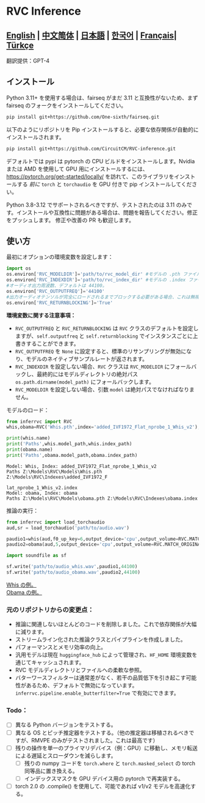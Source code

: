 
# RVC Inference
[**English**](./README.md) | [**中文简体**](./docs/README.ch.md) | [**日本語**](./docs/README.ja.md) | [**한국어**](./docs/README.ko.md) | [**Français**](./docs/README.fr.md)| [**Türkçe**](./docs/README.tr.md)
------
翻訳提供：GPT-4

## インストール
Python 3.11+ を使用する場合は、fairseq がまだ 3.11 と互換性がないため、まず fairseq のフォークをインストールしてください。
```bash
pip install git+https://github.com/One-sixth/fairseq.git
```

以下のようにリポジトリを Pip インストールすると、必要な依存関係が自動的にインストールされます。
```bash
pip install git+https://github.com/CircuitCM/RVC-inference.git
```
デフォルトでは pypi は pytorch の CPU ビルドをインストールします。Nvidia または AMD を使用して GPU 用にインストールするには、https://pytorch.org/get-started/locally/ を訪れて、このライブラリをインストールする _前に_ `torch` と `torchaudio` を GPU 付きで pip インストールしてください。

Python 3.8-3.12 でサポートされるべきですが、テストされたのは 3.11 のみです。インストールや互換性に問題がある場合は、問題を報告してください。修正をプッシュします。
修正や改善の PR も歓迎します。

## 使い方
最初にオプションの環境変数を設定します：
```python
import os
os.environ['RVC_MODELDIR']='path/to/rvc_model_dir' #モデルの .pth ファイルが保存されている場所。
os.environ['RVC_INDEXDIR']='path/to/rvc_index_dir' #モデルの .index ファイルが保存されている場所。
#オーディオ出力周波数、デフォルトは 44100。
os.environ['RVC_OUTPUTFREQ']='44100'
#出力オーディオテンソルが完全にロードされるまでブロックする必要がある場合、これは無視して構いません。しかし、より大きな torch パイプラインで実行したい場合は、False に設定するとパフォーマンスが少し向上します。
os.environ['RVC_RETURNBLOCKING']='True'
```
**環境変数に関する注意事項：**
- `RVC_OUTPUTFREQ` と `RVC_RETURNBLOCKING` は `RVC` クラスのデフォルトを設定しますが、`self.outputfreq` と `self.returnblocking` でインスタンスごとに上書きすることができます。
- `RVC_OUTPUTFREQ` を `None` に設定すると、標準のリサンプリングが無効になり、モデルのネイティブサンプルレートが返されます。
- `RVC_INDEXDIR` を設定しない場合、`RVC` クラスは `RVC_MODELDIR` にフォールバックし、最終的にはモデルディレクトリの絶対パス `os.path.dirname(model_path)` にフォールバックします。
- `RVC_MODELDIR` を設定しない場合、引数 `model` は絶対パスでなければなりません。

モデルのロード：
```python
from inferrvc import RVC
whis,obama=RVC('Whis.pth',index='added_IVF1972_Flat_nprobe_1_Whis_v2'),RVC(model='obama')

print(whis.name)
print('Paths',whis.model_path,whis.index_path)
print(obama.name)
print('Paths',obama.model_path,obama.index_path)
```
```text
Model: Whis, Index: added_IVF1972_Flat_nprobe_1_Whis_v2
Paths Z:\Models\RVC\Models\Whis.pth Z:\Models\RVC\Indexes\added_IVF1972_F

lat_nprobe_1_Whis_v2.index
Model: obama, Index: obama
Paths Z:\Models\RVC\Models\obama.pth Z:\Models\RVC\Indexes\obama.index
```

推論の実行：
```python
from inferrvc import load_torchaudio
aud,sr = load_torchaudio('path/to/audio.wav')

paudio1=whis(aud,f0_up_key=6,output_device='cpu',output_volume=RVC.MATCH_ORIGINAL,index_rate=.75)
paudio2=obama(aud,5,output_device='cpu',output_volume=RVC.MATCH_ORIGINAL,index_rate=.9)

import soundfile as sf

sf.write('path/to/audio_whis.wav',paudio1,44100)
sf.write('path/to/audio_obama.wav',paudio2,44100)
```
[Whis の例。](./docs/audio_whis.wav)  
[Obama の例。](./docs/audio_obama.wav)

### 元のリポジトリからの変更点：
 - 推論に関連しないほとんどのコードを削除しました。これで依存関係が大幅に減ります。
 - ストリームライン化された推論クラスとパイプラインを作成しました。
 - パフォーマンスとメモリ効率の向上。
 - 汎用モデルは現在 `huggingface_hub` によって管理され、`HF_HOME` 環境変数を通じてキャッシュされます。
 - RVC モデルディレクトリとファイルへの柔軟な参照。
 - バターワースフィルターは通常差がなく、若干の品質低下を引き起こす可能性があるため、デフォルトで無効になっています。`inferrvc.pipeline.enable_butterfilter=True` で有効にできます。

### Todo：
- [ ] 異なる Python バージョンをテストする。
- [ ] 異なる OS とピッチ推定器をテストする。（他の推定器は移植されるべきですが、RMVPE のみがテストされました。これは最高です）
- [ ] 残りの操作を単一のプライマリデバイス（例：GPU）に移動し、メモリ転送による遅延とスローダウンを減らします。
  - [ ] 残りの numpy コードを `torch.where` と `torch.masked_select` の torch 同等品に置き換える。
  - [ ] インデックスマスクを GPU デバイス用の pytorch で再実装する。
- [ ] torch 2.0 の .compile() を使用して、可能であれば v1/v2 モデルを高速化する。
